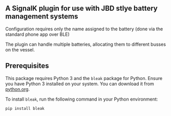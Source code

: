 ## A SignalK plugin for use with JBD stlye battery management systems

Configuration requires only the name assigned to the battery (done via the standard phone app over BLE) 

The plugin can handle multiple batteries, allocating them to different busses on the vessel.

## Prerequisites

This package requires Python 3 and the `bleak` package for Python. Ensure you have Python 3 installed on your system. You can download it from [python.org](https://www.python.org/downloads/).

To install `bleak`, run the following command in your Python environment:

```bash
pip install bleak

